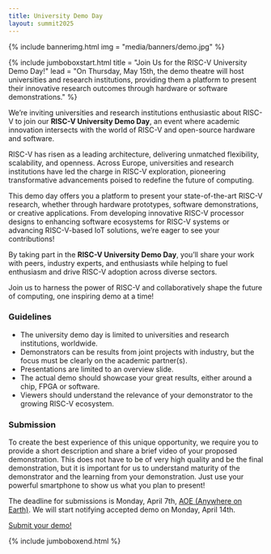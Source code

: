 ```yaml
---
title: University Demo Day
layout: summit2025
---
```


{% include bannerimg.html
    img = "media/banners/demo.jpg"
%}

{% include jumboboxstart.html
    title = "Join Us for the RISC-V University Demo Day!"
    lead = "On Thursday, May 15th, the demo theatre will host universities and research institutions, providing them a platform to present their innovative research outcomes through hardware or software demonstrations."
%}

We’re inviting universities and research institutions enthusiastic
about RISC-V to join our **RISC-V University Demo Day**, an event
where academic innovation intersects with the world of RISC-V and
open-source hardware and software.

RISC-V has risen as a leading architecture, delivering unmatched
flexibility, scalability, and openness. Across Europe, universities
and research institutions have led the charge in RISC-V exploration,
pioneering transformative advancements poised to redefine the future
of computing.

This demo day offers you a platform to present your state-of-the-art
RISC-V research, whether through hardware prototypes, software
demonstrations, or creative applications. From developing innovative
RISC-V processor designs to enhancing software ecosystems for RISC-V
systems or advancing RISC-V-based IoT solutions, we’re eager to see
your contributions!

By taking part in the **RISC-V University Demo Day**, you’ll share
your work with peers, industry experts, and enthusiasts while helping
to fuel enthusiasm and drive RISC-V adoption across diverse sectors.

Join us to harness the power of RISC-V and collaboratively shape the
future of computing, one inspiring demo at a time!

### Guidelines

- The university demo day is limited to universities and research
  institutions, worldwide.
- Demonstrators can be results from joint projects with industry, but
  the focus must be clearly on the academic partner(s).
- Presentations are limited to an overview slide.
- The actual demo should showcase your great results, either around a
  chip, FPGA or software.
- Viewers should understand the relevance of your demonstrator to the
  growing RISC-V ecosystem.

### Submission

To create the best experience of this unique opportunity, we require
you to provide a short description and share a brief video of your
proposed demonstration. This does not have to be of very high quality
and be the final demonstration, but it is important for us to
understand maturity of the demonstrator and the learning from your
demonstration. Just use your powerful smartphone to show us what you
plan to present!

The deadline for submissions is Monday, April 7th, [AOE (Anywhere on
  Earth)](https://en.wikipedia.org/wiki/Anywhere_on_Earth). We will
  start notifying accepted demo on Monday, April 14th.

<div class="row justify-content-md-center my-4">
    <a href="https://softconf.com/p/riscv-europe25/user/scmd.cgi?scmd=submitPaperCustom&pageid=1" class="btn btn-lg" style="background-color: var(--riscv-y); border-color: var(--riscv-y); width:50%;">Submit your demo!</a>
</div>

<!-- <div class="text-center mt-5"> -->
<!--     <b>The University Demo Day is presented by</b><br/> -->
<!--     <a href="https://www.quintauris.eu" target="_blank"><img src="media/logos/sponsors/quintauris.svg" width="150" /></a> -->
<!-- </div> -->

{% include jumboboxend.html %}
